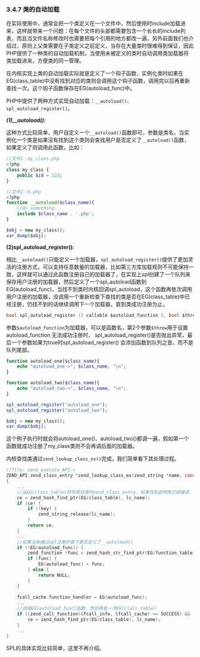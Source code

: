 ### 3.4.7 类的自动加载
在实际使用中，通常会把一个类定义在一个文件中，然后使用时include加载进来，这样就带来一个问题：在每个文件的头部都需要包含一个长长的include列表，而且当文件名称修改时也需要把每个引用的地方都改一遍，另外前面我们也介绍过，原则上父类需要在子类定义之前定义，当存在大量类时很难得到保证，因此PHP提供了一种类的自动加载机制，当使用未被定义的类时自动调用类加载器将类加载进来，方便类的同一管理。

在内核实现上类的自动加载实际就是定义了一个钩子函数，实例化类时如果在EG(class_table)中没有找到对应的类则会调用这个钩子函数，调用完以后再重新查找一次。这个钩子函数保存在EG(autoload_func)中。

PHP中提供了两种方式实现自动加载：`__autoload()`、`spl_autoload_register()`。

***(1)__autoload():***

这种方式比较简单，用户自定义一个`__autoload()`函数即可，参数是类名，当实例化一个类是如果没有找到这个类则会查找用户是否定义了`__autoload()`函数，如果定义了则调用此函数，比如：
```php
//文件1：my_class.php
<?php
class my_class {
    public $id = 123;
}

//文件2：b.php
<?php
function __autoload($class_name){
    //do something...
    include $class_name . '.php';
}

$obj = new my_class();
var_dump($obj);
```

__(2)spl_autoload_register():__

相比`__autoload()`只能定义一个加载器，`spl_autoload_register()`提供了更加灵活的注册方式，可以支持任意数量的加载器，比如第三方库加载规则不可能保持一致，这样就可以通过此函数注册自己的加载器了，在实现上spl创建了一个队列来保存用户注册的加载器，然后定义了一个spl_autoload函数到EG(autoload_func)，当找不到类时内核回调spl_autoload，这个函数再依次调用用户注册的加载器，没调用一个重新检查下查找的类是否在EG(class_table)中已经注册，仍找不到的话继续调用下一个加载器，直到类成功注册为止。

```c
bool spl_autoload_register ([ callable $autoload_function [, bool $throw = true [, bool $prepend = false ]]] )
```
参数`$autoload_function`为加载器，可以是函数名，第2个参数`$throw`用于设置autoload_function 无法成功注册时， spl_autoload_register()是否抛出异常，最后一个参数如果为true时spl_autoload_register() 会添加函数到队列之首，而不是队列尾部。

```php
function autoload_one($class_name){
    echo "autoload_one->", $class_name, "\n";
}

function autoload_two($class_name){
    echo "autoload_two->", $class_name, "\n";
}

spl_autoload_register("autoload_one");
spl_autoload_register("autoload_two");

$obj = new my_class();
var_dump($obj);
```
这个例子执行时就会将autoload_one()、autoload_two()都调一遍，假如第一个函数就成功注册了my_class类则不会再调后面的加载器。

内核查找类通过`zend_lookup_class_ex()`完成，我们简单看下其处理过程。
```c
//file: zend_execute_API.c
ZEND_API zend_class_entry *zend_lookup_class_ex(zend_string *name, const zval *key, int use_autoload)
{
    ...
    //从EG(class_table)符号表找类的zend_class_entry，如果找到说明类已经编译，直接返回
    ce = zend_hash_find_ptr(EG(class_table), lc_name);
    if (ce) {
        if (!key) {
            zend_string_release(lc_name);
        }
        return ce;
    }
    ...
    //如果没有通过spl注册则看下是否定义了__autoload()
    if (!EG(autoload_func)) {
        zend_function *func = zend_hash_str_find_ptr(EG(function_table), "__autoload", sizeof("__autoload") - 1);
        if (func) {
            EG(autoload_func) = func;
        } else {
            return NULL;
        }
    }
    ...
    fcall_cache.function_handler = EG(autoload_func);
    ...
    //调用EG(autoload_func)函数，然后再查一次EG(class_table)
    if ((zend_call_function(&fcall_info, &fcall_cache) == SUCCESS) && !EG(exception)) {
        ce = zend_hash_find_ptr(EG(class_table), lc_name);
    }
    ...
}
```
SPL的具体实现比较简单，这里不再介绍。
